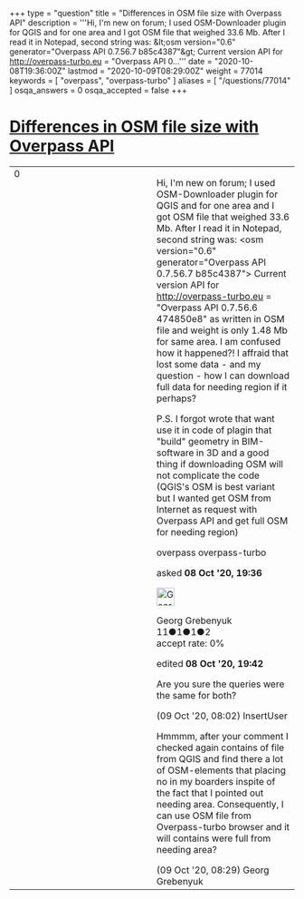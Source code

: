 +++
type = "question"
title = "Differences in OSM file size with Overpass API"
description = '''Hi, I&#x27;m new on forum; I used OSM-Downloader plugin for QGIS and for one area and I got OSM file that weighed 33.6 Mb. After I read it in Notepad, second string was: &amp;lt;osm version=&quot;0.6&quot; generator=&quot;Overpass API 0.7.56.7 b85c4387&quot;&amp;gt; Current version API for http://overpass-turbo.eu = &quot;Overpass API 0...'''
date = "2020-10-08T19:36:00Z"
lastmod = "2020-10-09T08:29:00Z"
weight = 77014
keywords = [ "overpass", "overpass-turbo" ]
aliases = [ "/questions/77014" ]
osqa_answers = 0
osqa_accepted = false
+++

<div class="headNormal">

# [Differences in OSM file size with Overpass API](/questions/77014/differences-in-osm-file-size-with-overpass-api)

</div>

<div id="main-body">

<div id="askform">

<table id="question-table" style="width:100%;">
<colgroup>
<col style="width: 50%" />
<col style="width: 50%" />
</colgroup>
<tbody>
<tr>
<td style="width: 30px; vertical-align: top"><div class="vote-buttons">
<span id="post-77014-upvote" class="ajax-command post-vote up" rel="nofollow" title="I like this post (click again to cancel)"> </span>
<div id="post-77014-score" class="post-score" title="current number of votes">
0
</div>
<span id="post-77014-downvote" class="ajax-command post-vote down" rel="nofollow" title="I dont like this post (click again to cancel)"> </span> <span id="favorite-mark" class="ajax-command favorite-mark" rel="nofollow" title="mark/unmark this question as favorite (click again to cancel)"> </span>
<div id="favorite-count" class="favorite-count">
&#10;</div>
</div></td>
<td><div id="item-right">
<div class="question-body">
<p>Hi, I'm new on forum; I used OSM-Downloader plugin for QGIS and for one area and I got OSM file that weighed 33.6 Mb. After I read it in Notepad, second string was: &lt;osm version="0.6" generator="Overpass API 0.7.56.7 b85c4387"&gt; Current version API for <a href="http://overpass-turbo.eu">http://overpass-turbo.eu</a> = "Overpass API 0.7.56.6 474850e8" as written in OSM file and weight is only 1.48 Mb for same area. I am confused how it happened?! I affraid that lost some data - and my question - how I can download full data for needing region if it perhaps?</p>
<p>P.S. I forgot wrote that want use it in code of plagin that "build" geometry in BIM-software in 3D and a good thing if downloading OSM will not complicate the code (QGIS's OSM is best variant but I wanted get OSM from Internet as request with Overpass API and get full OSM for needing region)</p>
</div>
<div id="question-tags" class="tags-container tags">
<span class="post-tag tag-link-overpass" rel="tag" title="see questions tagged &#39;overpass&#39;">overpass</span> <span class="post-tag tag-link-overpass-turbo" rel="tag" title="see questions tagged &#39;overpass-turbo&#39;">overpass-turbo</span>
</div>
<div id="question-controls" class="post-controls">
&#10;</div>
<div class="post-update-info-container">
<div class="post-update-info post-update-info-user">
<p>asked <strong>08 Oct '20, 19:36</strong></p>
<img src="https://secure.gravatar.com/avatar/a2791bf2f654dbf785e05a70f40e429f?s=32&amp;d=identicon&amp;r=g" class="gravatar" width="32" height="32" alt="Georg%20Grebenyuk&#39;s gravatar image" />
<p><span>Georg Grebenyuk</span><br />
<span class="score" title="11 reputation points">11</span><span title="1 badges"><span class="badge1">●</span><span class="badgecount">1</span></span><span title="1 badges"><span class="silver">●</span><span class="badgecount">1</span></span><span title="2 badges"><span class="bronze">●</span><span class="badgecount">2</span></span><br />
<span class="accept_rate" title="Rate of the user&#39;s accepted answers">accept rate:</span> <span title="Georg Grebenyuk has no accepted answers">0%</span></p>
</div>
<div class="post-update-info post-update-info-edited">
<p><span> edited <strong>08 Oct '20, 19:42</strong> </span></p>
</div>
</div>
<div id="comments-container-77014" class="comments-container">
<span id="77020"></span>
<div id="comment-77020" class="comment">
<div id="post-77020-score" class="comment-score">
&#10;</div>
<div class="comment-text">
<p>Are you sure the queries were the same for both?</p>
</div>
<div id="comment-77020-info" class="comment-info">
<span class="comment-age">(09 Oct '20, 08:02)</span> <span class="comment-user userinfo">InsertUser</span>
</div>
</div>
<span id="77021"></span>
<div id="comment-77021" class="comment">
<div id="post-77021-score" class="comment-score">
&#10;</div>
<div class="comment-text">
<p>Hmmmm, after your comment I checked again contains of file from QGIS and find there a lot of OSM-elements that placing no in my boarders inspite of the fact that I pointed out needing area. Consequently, I can use OSM file from Overpass-turbo browser and it will contains were full from needing area?</p>
</div>
<div id="comment-77021-info" class="comment-info">
<span class="comment-age">(09 Oct '20, 08:29)</span> <span class="comment-user userinfo">Georg Grebenyuk</span>
</div>
</div>
</div>
<div id="comment-tools-77014" class="comment-tools">
&#10;</div>
<div class="clear">
&#10;</div>
<div id="comment-77014-form-container" class="comment-form-container">
&#10;</div>
<div class="clear">
&#10;</div>
</div></td>
</tr>
</tbody>
</table>

</div>

</div>

